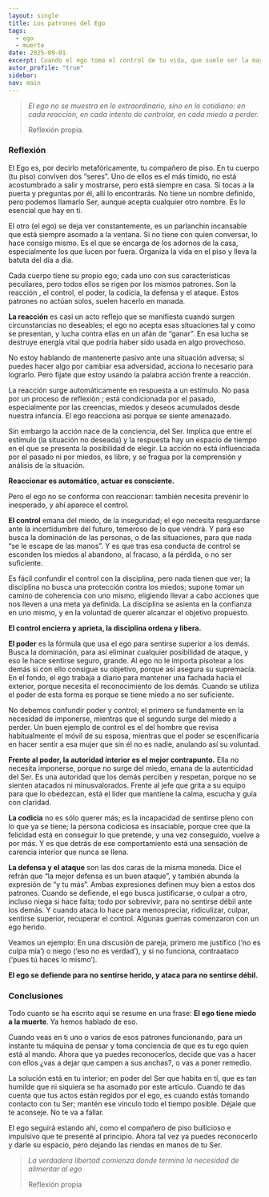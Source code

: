 ```yaml
---
layout: single
title: Los patrones del Ego
tags:
  - ego
  - muerte
date: 2025-09-01
excerpt: Cuando el ego toma el control de tu vida, que suele ser la mayor parte de las ocasiones, no lo hace por tu bien. Ten eso claro!.
autor_profile: "true"
sidebar:
nav: main
---
```



>   *El ego no se muestra en lo extraordinario, sino en lo cotidiano: en cada reacción, en cada intento de controlar, en cada miedo a perder.*
>   
>   Reflexión propia.

<!--more-->

### Reflexión
El Ego es, por decirlo metafóricamente, tu compañero de piso. En tu cuerpo (tu piso) conviven dos “seres”. Uno de ellos es el más tímido, no está acostumbrado a salir y mostrarse, pero está siempre en casa. Si tocas a la puerta y preguntas por él, allí lo encontrarás. No tiene un nombre definido, pero podemos llamarlo Ser, aunque acepta cualquier otro nombre. Es lo esencial que hay en tí.

El otro (el ego) se deja ver constantemente, es un parlanchín incansable que está siempre asomado a la ventana. Si no tiene con quien conversar, lo hace consigo mismo. Es el que se encarga de los adornos de la casa, especialmente los que lucen por fuera. Organiza la vida en el piso y lleva la batuta del día a día.

Cada cuerpo tiene su propio ego; cada uno con sus características peculiares, pero todos ellos se rigen por los mismos patrones. Son la reacción , el control, el poder, la codicia, la defensa y el ataque. Estos patrones no actúan solos, suelen hacerlo en manada.

**La reacción** es casi un acto reflejo que se manifiesta cuando surgen circunstancias no deseables; el ego no acepta esas situaciones tal y como se presentan, y  lucha contra ellas en un afán de “ganar”. En esa lucha se destruye energía vital que podría haber sido usada en algo provechoso. 

No estoy hablando de mantenerte pasivo ante una situación adversa; si puedes hacer algo por cambiar esa adversidad, acciona lo necesario para lograrlo. Pero fíjate que estoy usando la palabra acción frente a reacción.

La reacción surge automáticamente en respuesta a un estímulo. No pasa por un proceso de reflexión ; está condicionada por el pasado, especialmente por las creencias, miedos y deseos acumulados desde nuestra infancia.  El ego reacciona así porque se siente amenazado.

Sin embargo la acción nace de la conciencia, del Ser. Implica que entre el estímulo (la situación no deseada) y la respuesta hay un espacio de tiempo en el que se presenta la posibilidad de elegir. La acción no está influenciada por el pasado ni por miedos, es libre, y se fragua por la comprensión y análisis de la situación.

**Reaccionar es automático, actuar es consciente.**

Pero el ego no se conforma con reaccionar: también necesita prevenir lo inesperado, y ahí aparece el control.

**El control** emana del miedo, de la inseguridad; el ego necesita resguardarse ante la incertidumbre del futuro, temeroso de lo que vendrá. Y para eso busca la dominación de las personas, o de las situaciones, para que nada “se le escape de las manos”. Y es que tras esa conducta de control se esconden los miedos al abandono, al fracaso, a la pérdida, o no ser suficiente.

Es fácil confundir el control con la disciplina, pero nada tienen que ver; la disciplina no busca una protección contra los miedos; supone tomar un camino de coherencia con uno mismo, eligiendo llevar a cabo acciones que nos lleven a una meta ya definida. La disciplina se asienta en la confianza en uno mismo, y en la voluntad de querer alcanzar el objetivo propuesto.

**El control encierra y aprieta, la disciplina ordena y libera.**

**El poder** es la fórmula que usa el ego para sentirse superior a los demás. Busca la dominación, para así eliminar cualquier posibilidad de ataque, y eso le hace sentirse seguro, grande. Al ego no le importa pisotear a los demás si con ello consigue su objetivo, porque así asegura su supremacía. En el fondo, el ego trabaja a diario para mantener una fachada hacia el exterior, porque necesita el reconocimiento de los demás. Cuando se utiliza el poder de esta forma es porque se tiene miedo a no ser suficiente.
  
No debemos confundir poder y control; el primero se fundamente en la necesidad de imponerse, mientras que el segundo surge del miedo a perder. Un buen ejemplo de control es el del hombre que revisa habitualmente el móvil de su esposa, mientras que el poder se escenificaría en hacer sentir a esa mujer que sin él no es nadie, anulando así su voluntad.

**Frente al poder, la autoridad interior es el mejor contrapunto.** Ella no necesita imponerse, porque no surge del miedo, emana de la autenticidad del Ser. Es una autoridad que los demás perciben y respetan, porque no se sienten atacados ni minusvalorados. Frente al jefe que grita a su equipo para que lo obedezcan, está el líder que mantiene la calma, escucha y guía con claridad.
  
**La codicia** no es sólo querer más; es la incapacidad de sentirse pleno con lo que ya se tiene; la persona codiciosa es insaciable, porque cree que la felicidad está en conseguir lo que pretende, y una vez conseguido, vuelve a por más. Y es que detrás de ese comportamiento está una sensación de carencia interior que nunca se llena.

**La defensa y el ataque** son las dos caras de la misma moneda. Dice el refrán que “la mejor defensa es un buen ataque”, y también abunda la  expresión de “y tu más”. Ambas expresiones definen muy bien a estos dos patrones. Cuando se defiende, el ego busca justificarse, o culpar a otro, incluso niega si hace falta; todo por sobrevivir, para no sentirse débil ante los demás. Y cuando ataca lo hace para menospreciar, ridiculizar, culpar, sentirse superior, recuperar el control. Algunas guerras comenzaron con un ego herido.

Veamos un ejemplo: En una discusión de pareja, primero me justifico (‘no es culpa mía’) o niego (‘eso no es verdad’), y si no funciona, contraataco (‘pues tú haces lo mismo’).

**El ego se defiende para no sentirse herido, y ataca para no sentirse débil.**

### Conclusiones

Todo cuanto se ha escrito aquí se resume en una frase: **El ego tiene miedo a la muerte**. Ya hemos hablado de eso.

Cuando veas en ti uno o varios de esos patrones funcionando, para un instante tu máquina de pensar y toma conciencia de que es tu ego quien está al mando. Ahora que ya puedes reconocerlos, decide que vas a hacer con ellos ¿vas a dejar que campen a sus anchas?, o vas a poner remedio.

La solución está en tu interior; en poder del Ser que habita en tí, que es tan humilde que ni siquiera se ha asomado por este artículo. Cuando te das cuenta que tus actos están regidos por el ego, es cuando estás tomando contacto con tu Ser; mantén ese vínculo todo el tiempo posible. Déjale que te aconseje. No te va a fallar. 

El ego seguirá estando ahí, como el compañero de piso bullicioso e impulsivo que te presenté al principio. Ahora tal vez ya puedes reconocerlo y darle su espacio, pero dejando las riendas en manos de tu Ser.

>   *La verdadera libertad comienza donde termina la necesidad de alimentar al ego*
>   
>   Reflexión propia